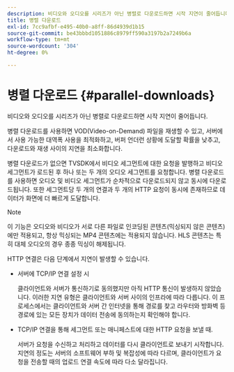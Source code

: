```yaml
---
description: 비디오와 오디오를 시리즈가 아닌 병렬로 다운로드하면 시작 지연이 줄어듭니다.
title: 병렬 다운로드
exl-id: 7cc9afbf-e495-40b0-a8ff-86d4939d1b15
source-git-commit: be43bbbd1051886c8979ff590a3197b2a7249b6a
workflow-type: tm+mt
source-wordcount: '304'
ht-degree: 0%

---
```


# 병렬 다운로드 {#parallel-downloads}

비디오와 오디오를 시리즈가 아닌 병렬로 다운로드하면 시작 지연이 줄어듭니다.

병렬 다운로드를 사용하면 VOD(Video-on-Demand) 파일을 재생할 수 있고, 서버에서 사용 가능한 대역폭 사용을 최적화하고, 버퍼 언더런 상황에 도달할 확률을 낮추고, 다운로드와 재생 사이의 지연을 최소화합니다.

<!-- 

Removed as part of "no DASH use cases" for 2.5.1, May 31st, 2017 release.
<p>Parallel downloads allows DASH video-on-demand (VOD) files to be played, optimizes the available bandwidth usage from a server, lowers the probability of getting into buffer under-run situations, and minimizes the delay between download and playback. </p>

 -->

병렬 다운로드가 없으면 TVSDK에서 비디오 세그먼트에 대한 요청을 발행하고 비디오 세그먼트가 로드된 후 하나 또는 두 개의 오디오 세그먼트를 요청합니다. 병렬 다운로드를 사용하면 오디오 및 비디오 세그먼트가 순차적으로 다운로드되지 않고 동시에 다운로드됩니다. 또한 세그먼트당 두 개의 연결과 두 개의 HTTP 요청이 동시에 존재하므로 데이터가 화면에 더 빠르게 도달합니다.

>[!NOTE]
>
>이 기능은 오디오와 비디오가 서로 다른 파일로 인코딩된 콘텐츠(믹싱되지 않은 콘텐츠)에만 적용되고, 항상 믹싱되는 MP4 콘텐츠에는 적용되지 않습니다. HLS 콘텐츠는 특히 대체 오디오의 경우 종종 믹싱이 해제됩니다.

<!-- 

See comment above (DASH use case removed).

  This feature applies only to content where the audio and video are encoded into different files (unmuxed content) and does not apply to MP4 content, which is always muxed. Most DASH content is unmuxed, and HLS content is often unmuxed, especially with alternate audio. 
-->

HTTP 연결은 다음 단계에서 지연이 발생할 수 있습니다.

* 서버에 TCP/IP 연결 설정 시

   클라이언트와 서버가 통신하기로 동의했지만 아직 HTTP 통신이 발생하지 않았습니다. 이러한 지연 유형은 클라이언트와 서버 사이의 인프라에 따라 다릅니다. 이 프로세스에서는 클라이언트와 서버 간 인터넷을 통해 경로를 찾고 라우터와 방화벽 등 경로에 있는 모든 장치가 데이터 전송에 동의하는지 확인해야 합니다.
* TCP/IP 연결을 통해 세그먼트 또는 매니페스트에 대한 HTTP 요청을 보낼 때.

   서버가 요청을 수신하고 처리하고 데이터를 다시 클라이언트로 보내기 시작합니다. 지연의 정도는 서버의 소프트웨어 부하 및 복잡성에 따라 다르며, 클라이언트가 요청을 전송할 때의 업로드 연결 속도에 따라 다소 달라집니다.
